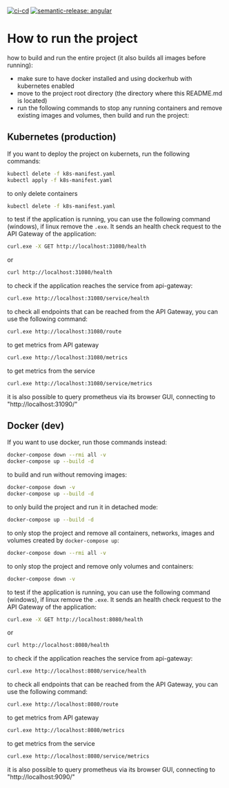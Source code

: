 [![ci-cd](https://github.com/MarcoFontana48/AUSL-Romagna-CCE-Microservices-Project-Proposal/actions/workflows/ci-cd.yml/badge.svg?branch=master)](https://github.com/MarcoFontana48/AUSL-Romagna-CCE-Microservices-Project-Proposal/actions/workflows/ci-cd.yml)
[![semantic-release: angular](https://img.shields.io/badge/semantic--release-angular-e10079?logo=semantic-release)](https://github.com/semantic-release/semantic-release)

# How to run the project
how to build and run the entire project (it also builds all images before running):

- make sure to have docker installed and using dockerhub with kubernetes enabled
- move to the project root directory (the directory where this README.md is located)
- run the following commands to stop any running containers and remove existing images and volumes, then build and run the project:

## Kubernetes (production)
If you want to deploy the project on kubernets, run the following commands:

```bash
kubectl delete -f k8s-manifest.yaml
kubectl apply -f k8s-manifest.yaml
```

to only delete containers

```bash
kubectl delete -f k8s-manifest.yaml
```

to test if the application is running, you can use the following command (windows), if linux remove the `.exe`. It sends an health check request to the API Gateway of the application:

```bash
curl.exe -X GET http://localhost:31080/health
```

or

```bash
curl http://localhost:31080/health
```

to check if the application reaches the service from api-gateway:

```bash
curl.exe http://localhost:31080/service/health
```

to check all endpoints that can be reached from the API Gateway, you can use the following command:

```bash
curl.exe http://localhost:31080/route
```

to get metrics from API gateway

```bash
curl.exe http://localhost:31080/metrics
```

to get metrics from the service

```bash
curl.exe http://localhost:31080/service/metrics
```

it is also possible to query prometheus via its browser GUI, connecting to "http://localhost:31090/"

## Docker (dev)
If you want to use docker, run those commands instead:

```bash
docker-compose down --rmi all -v
docker-compose up --build -d
```

to build and run without removing images:

```bash
docker-compose down -v
docker-compose up --build -d
```

to only build the project and run it in detached mode:

```bash
docker-compose up --build -d
```

to only stop the project and remove all containers, networks, images and volumes created by `docker-compose up`:

```bash
docker-compose down --rmi all -v
```

to only stop the project and remove only volumes and containers:

```bash
docker-compose down -v
```

to test if the application is running, you can use the following command (windows), if linux remove the `.exe`. It sends an health check request to the API Gateway of the application:

```bash
curl.exe -X GET http://localhost:8080/health
```

or

```bash
curl http://localhost:8080/health
```

to check if the application reaches the service from api-gateway:

```bash
curl.exe http://localhost:8080/service/health
```

to check all endpoints that can be reached from the API Gateway, you can use the following command:

```bash
curl.exe http://localhost:8080/route
```

to get metrics from API gateway

```bash
curl.exe http://localhost:8080/metrics
```

to get metrics from the service

```bash
curl.exe http://localhost:8080/service/metrics
```

it is also possible to query prometheus via its browser GUI, connecting to "http://localhost:9090/"